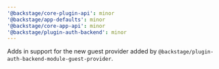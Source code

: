 ```yaml
---
'@backstage/core-plugin-api': minor
'@backstage/app-defaults': minor
'@backstage/core-app-api': minor
'@backstage/plugin-auth-backend': minor
---
```


Adds in support for the new guest provider added by `@backstage/plugin-auth-backend-module-guest-provider`.
